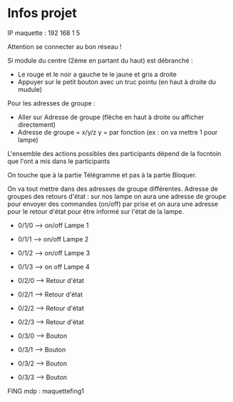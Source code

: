 # Infos projet

IP maquette : 192 168 1 5

Attention se connecter au bon réseau !

Si module du centre (2ème en partant du haut) est débranché :
- Le rouge et le noir a gauche te le jaune et gris a droite
- Appuyer sur le petit bouton avec un truc pointu (en haut à droite du mudule)

Pour les adresses de groupe :
- Aller sur Adresse de groupe (flèche en haut à droite ou afficher directement)
- Adresse de groupe = x/y/z
y = par fonction (ex : on va mettre 1 pour lampe)

L'ensemble des actions possibles des participants dépend de la focntoin que l'ont a mis dans le participants

On touche que à la partie Télégramme et pas à la partie Bloquer.

On va tout mettre dans des adresses de groupe différentes.
Adresse de groupes des retours d'état : sur nos lampe on aura une adresse de groupe pour envoyer des commandes (on/off) par prise et on aura une adresse pour le retour d'état pour être informé sur l'état de la lampe.

- 0/1/0 --> on/off Lampe 1
- 0/1/1 --> on/off Lampe 2
- 0/1/2 --> on/off Lampe 3
- 0/1/3 --> on off Lampe 4


- 0/2/0 --> Retour d'état
- 0/2/1 --> Retour d'état
- 0/2/2 --> Retour d'état
- 0/2/3 --> Retour d'état


- 0/3/0 --> Bouton
- 0/3/1 --> Bouton
- 0/3/2 --> Bouton
- 0/3/3 --> Bouton


FING
mdp : maquettefing1
